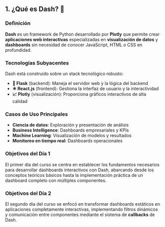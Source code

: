 ## 1. ¿Qué es Dash? 🤔

### Definición

**Dash** es un framework de Python desarrollado por **Plotly** que permite crear **aplicaciones web interactivas** especializadas en **visualización de datos** y **dashboards** sin necesidad de conocer JavaScript, HTML o CSS en profundidad.

### Tecnologías Subyacentes

Dash está construido sobre un stack tecnológico robusto:

- **🔧 Flask** (backend): Maneja el servidor web y la lógica del backend
- **⚛️ React.js** (frontend): Gestiona la interfaz de usuario y la interactividad
- **📈 Plotly** (visualización): Proporciona gráficos interactivos de alta calidad

### Casos de Uso Principales

- **Ciencia de datos**: Exploración y presentación de análisis
- **Business Intelligence**: Dashboards empresariales y KPIs
- **Machine Learning**: Visualización de modelos y resultados
- **Monitoreo en tiempo real**: Dashboards operacionales

### Objetivos del Día 1

El primer día del curso se centra en establecer los fundamentos necesarios para desarrollar dashboards interactivos con Dash, abarcando desde los conceptos teóricos básicos hasta la implementación práctica de un dashboard completo con múltiples componentes.

### Objetivos del Día 2

El segundo día del curso se enfocó en transformar dashboards estáticos en aplicaciones completamente interactivas, implementando filtros dinámicos y comunicación entre componentes mediante el sistema de **callbacks** de Dash.